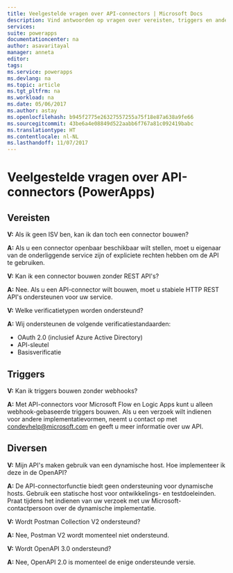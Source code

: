 ```yaml
---
title: Veelgestelde vragen over API-connectors | Microsoft Docs
description: Vind antwoorden op vragen over vereisten, triggers en andere zaken.
services: 
suite: powerapps
documentationcenter: na
author: asavaritayal
manager: anneta
editor: 
tags: 
ms.service: powerapps
ms.devlang: na
ms.topic: article
ms.tgt_pltfrm: na
ms.workload: na
ms.date: 05/06/2017
ms.author: astay
ms.openlocfilehash: b945f2775e26327557255a75f18e87a638a9fe66
ms.sourcegitcommit: 43be6a4e08849d522aabb6f767a81c092419babc
ms.translationtype: HT
ms.contentlocale: nl-NL
ms.lasthandoff: 11/07/2017
---
```

# <a name="api-connector-faq-powerapps"></a>Veelgestelde vragen over API-connectors (PowerApps)
## <a name="requirements"></a>Vereisten
**V:** Als ik geen ISV ben, kan ik dan toch een connector bouwen?

**A:** Als u een connector openbaar beschikbaar wilt stellen, moet u eigenaar van de onderliggende service zijn of expliciete rechten hebben om de API te gebruiken.

**V:** Kan ik een connector bouwen zonder REST API's?

**A:** Nee. Als u een API-connector wilt bouwen, moet u stabiele HTTP REST API's ondersteunen voor uw service.

**V:** Welke verificatietypen worden ondersteund?

**A:** Wij ondersteunen de volgende verificatiestandaarden:

* OAuth 2.0 (inclusief Azure Active Directory)
* API-sleutel
* Basisverificatie

## <a name="triggers"></a>Triggers
**V:** Kan ik triggers bouwen zonder webhooks? 

**A:** Met API-connectors voor Microsoft Flow en Logic Apps kunt u alleen webhook-gebaseerde triggers bouwen. Als u een verzoek wilt indienen voor andere implementatievormen, neemt u contact op met [condevhelp@microsoft.com](mailto:condevhelp@microsoft.com) en geeft u meer informatie over uw API.

## <a name="miscellaneous"></a>Diversen
**V:** Mijn API's maken gebruik van een dynamische host. Hoe implementeer ik deze in de OpenAPI?

**A:** De API-connectorfunctie biedt geen ondersteuning voor dynamische hosts. Gebruik een statische host voor ontwikkelings- en testdoeleinden. Praat tijdens het indienen van uw verzoek met uw Microsoft-contactpersoon over de dynamische implementatie.

**V:** Wordt Postman Collection V2 ondersteund?

**A:** Nee, Postman V2 wordt momenteel niet ondersteund.

**V:** Wordt OpenAPI 3.0 ondersteund?

**A:** Nee, OpenAPI 2.0 is momenteel de enige ondersteunde versie.

